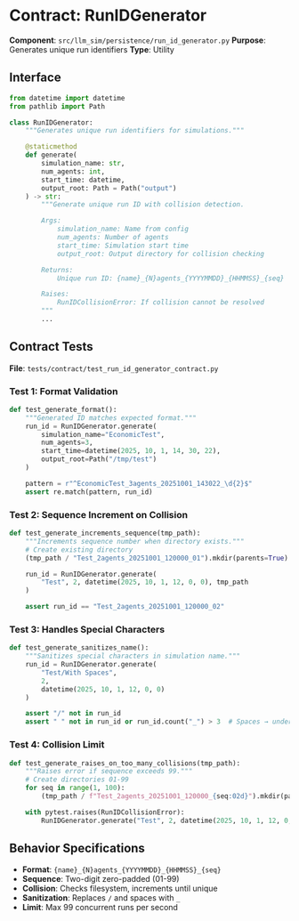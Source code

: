 # Contract: RunIDGenerator

**Component**: `src/llm_sim/persistence/run_id_generator.py`
**Purpose**: Generates unique run identifiers
**Type**: Utility

## Interface

```python
from datetime import datetime
from pathlib import Path

class RunIDGenerator:
    """Generates unique run identifiers for simulations."""

    @staticmethod
    def generate(
        simulation_name: str,
        num_agents: int,
        start_time: datetime,
        output_root: Path = Path("output")
    ) -> str:
        """Generate unique run ID with collision detection.

        Args:
            simulation_name: Name from config
            num_agents: Number of agents
            start_time: Simulation start time
            output_root: Output directory for collision checking

        Returns:
            Unique run ID: {name}_{N}agents_{YYYYMMDD}_{HHMMSS}_{seq}

        Raises:
            RunIDCollisionError: If collision cannot be resolved
        """
        ...
```

## Contract Tests

**File**: `tests/contract/test_run_id_generator_contract.py`

### Test 1: Format Validation
```python
def test_generate_format():
    """Generated ID matches expected format."""
    run_id = RunIDGenerator.generate(
        simulation_name="EconomicTest",
        num_agents=3,
        start_time=datetime(2025, 10, 1, 14, 30, 22),
        output_root=Path("/tmp/test")
    )

    pattern = r"^EconomicTest_3agents_20251001_143022_\d{2}$"
    assert re.match(pattern, run_id)
```

### Test 2: Sequence Increment on Collision
```python
def test_generate_increments_sequence(tmp_path):
    """Increments sequence number when directory exists."""
    # Create existing directory
    (tmp_path / "Test_2agents_20251001_120000_01").mkdir(parents=True)

    run_id = RunIDGenerator.generate(
        "Test", 2, datetime(2025, 10, 1, 12, 0, 0), tmp_path
    )

    assert run_id == "Test_2agents_20251001_120000_02"
```

### Test 3: Handles Special Characters
```python
def test_generate_sanitizes_name():
    """Sanitizes special characters in simulation name."""
    run_id = RunIDGenerator.generate(
        "Test/With Spaces",
        2,
        datetime(2025, 10, 1, 12, 0, 0)
    )

    assert "/" not in run_id
    assert " " not in run_id or run_id.count("_") > 3  # Spaces → underscores
```

### Test 4: Collision Limit
```python
def test_generate_raises_on_too_many_collisions(tmp_path):
    """Raises error if sequence exceeds 99."""
    # Create directories 01-99
    for seq in range(1, 100):
        (tmp_path / f"Test_2agents_20251001_120000_{seq:02d}").mkdir(parents=True)

    with pytest.raises(RunIDCollisionError):
        RunIDGenerator.generate("Test", 2, datetime(2025, 10, 1, 12, 0, 0), tmp_path)
```

## Behavior Specifications

- **Format**: `{name}_{N}agents_{YYYYMMDD}_{HHMMSS}_{seq}`
- **Sequence**: Two-digit zero-padded (01-99)
- **Collision**: Checks filesystem, increments until unique
- **Sanitization**: Replaces `/` and spaces with `_`
- **Limit**: Max 99 concurrent runs per second
